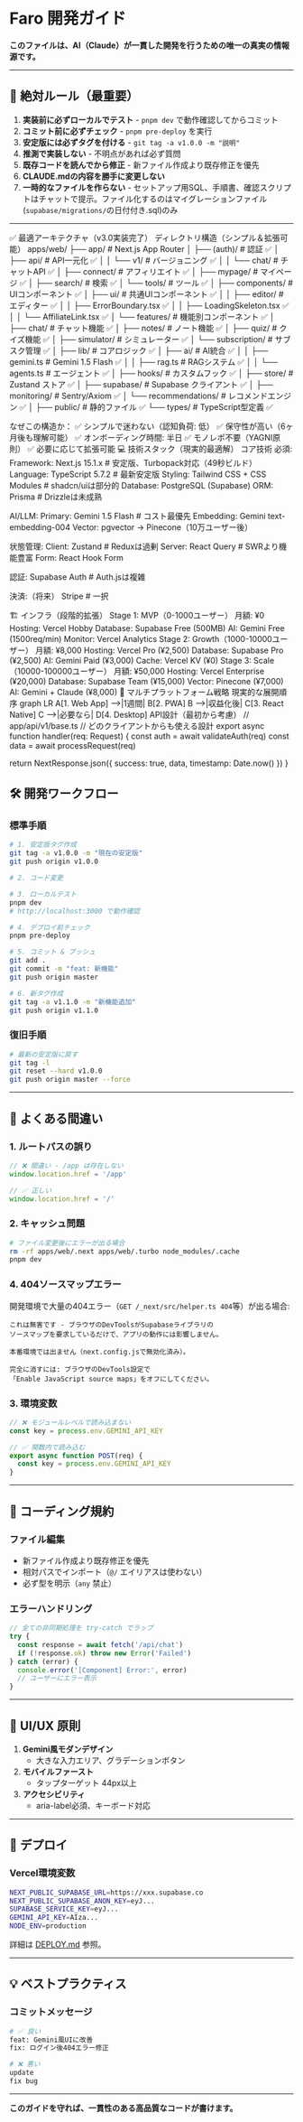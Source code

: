 # Faro 開発ガイド

**このファイルは、AI（Claude）が一貫した開発を行うための唯一の真実の情報源です。**

---

## 🎯 絶対ルール（最重要）

1. **実装前に必ずローカルでテスト** - `pnpm dev` で動作確認してからコミット
2. **コミット前に必ずチェック** - `pnpm pre-deploy` を実行
3. **安定版には必ずタグを付ける** - `git tag -a v1.0.0 -m "説明"`
4. **推測で実装しない** - 不明点があれば必ず質問
5. **既存コードを読んでから修正** - 新ファイル作成より既存修正を優先
6. **CLAUDE.mdの内容を勝手に変更しない**
7. **一時的なファイルを作らない** - セットアップ用SQL、手順書、確認スクリプトはチャットで提示。ファイル化するのはマイグレーションファイル(`supabase/migrations/`の日付付き.sql)のみ

---

✅ 最適アーキテクチャ（v3.0実装完了）
ディレクトリ構造（シンプル＆拡張可能）
apps/web/
├── app/ # Next.js App Router
│ ├── (auth)/ # 認証 ✅
│ ├── api/ # API一元化 ✅
│ │ └── v1/ # バージョニング ✅
│ │   └── chat/ # チャットAPI ✅
│ ├── connect/ # アフィリエイト ✅
│ ├── mypage/ # マイページ ✅
│ ├── search/ # 検索 ✅
│ └── tools/ # ツール ✅
│
├── components/ # UIコンポーネント ✅
│ ├── ui/ # 共通UIコンポーネント ✅
│ │ ├── editor/ # エディター ✅
│ │ ├── ErrorBoundary.tsx ✅
│ │ ├── LoadingSkeleton.tsx ✅
│ │ └── AffiliateLink.tsx ✅
│ └── features/ # 機能別コンポーネント ✅
│   ├── chat/ # チャット機能 ✅
│   ├── notes/ # ノート機能 ✅
│   ├── quiz/ # クイズ機能 ✅
│   ├── simulator/ # シミュレーター ✅
│   └── subscription/ # サブスク管理 ✅
│
├── lib/ # コアロジック ✅
│ ├── ai/ # AI統合 ✅
│ │ ├── gemini.ts # Gemini 1.5 Flash ✅
│ │ ├── rag.ts # RAGシステム ✅
│ │ └── agents.ts # エージェント ✅
│ ├── hooks/ # カスタムフック ✅
│ ├── store/ # Zustand ストア ✅
│ ├── supabase/ # Supabase クライアント ✅
│ ├── monitoring/ # Sentry/Axiom ✅
│ └── recommendations/ # レコメンドエンジン ✅
│
├── public/ # 静的ファイル ✅
└── types/ # TypeScript型定義 ✅

なぜこの構造か：
✅ シンプルで迷わない（認知負荷: 低）
✅ 保守性が高い（6ヶ月後も理解可能）
✅ オンボーディング時間: 半日
✅ モノレポ不要（YAGNI原則）
✅ 必要に応じて拡張可能
💻 技術スタック（現実的最適解）
コア技術
必須:
Framework: Next.js 15.1.x # 安定版、Turbopack対応（49秒ビルド）
Language: TypeScript 5.7.2 # 最新安定版
Styling: Tailwind CSS + CSS Modules # shadcn/uiは部分的
Database: PostgreSQL (Supabase)
ORM: Prisma # Drizzleは未成熟

AI/LLM:
Primary: Gemini 1.5 Flash # コスト最優先
Embedding: Gemini text-embedding-004
Vector: pgvector → Pinecone（10万ユーザー後）

状態管理:
Client: Zustand # Reduxは過剰
Server: React Query # SWRより機能豊富
Form: React Hook Form

認証:
Supabase Auth # Auth.jsは複雑

決済:（将来）
Stripe # 一択

🏗️ インフラ（段階的拡張）
Stage 1: MVP（0-1000ユーザー）
月額: ¥0
Hosting: Vercel Hobby
Database: Supabase Free (500MB)
AI: Gemini Free (1500req/min)
Monitor: Vercel Analytics
Stage 2: Growth（1000-10000ユーザー）
月額: ¥8,000
Hosting: Vercel Pro (¥2,500)
Database: Supabase Pro (¥2,500)
AI: Gemini Paid (¥3,000)
Cache: Vercel KV (¥0)
Stage 3: Scale（10000-100000ユーザー）
月額: ¥50,000
Hosting: Vercel Enterprise (¥20,000)
Database: Supabase Team (¥15,000)
Vector: Pinecone (¥7,000)
AI: Gemini + Claude (¥8,000)
📱 マルチプラットフォーム戦略
現実的な展開順序
graph LR
A[1. Web App] -->|1週間| B[2. PWA]
B -->|収益化後| C[3. React Native]
C -->|必要なら| D[4. Desktop]
API設計（最初から考慮）
// app/api/v1/base.ts
// どのクライアントからも使える設計
export async function handler(req: Request) {
const auth = await validateAuth(req)
const data = await processRequest(req)

return NextResponse.json({
success: true,
data,
timestamp: Date.now()
})
}

## 🛠️ 開発ワークフロー

### 標準手順

```bash
# 1. 安定版タグ作成
git tag -a v1.0.0 -m "現在の安定版"
git push origin v1.0.0

# 2. コード変更

# 3. ローカルテスト
pnpm dev
# http://localhost:3000 で動作確認

# 4. デプロイ前チェック
pnpm pre-deploy

# 5. コミット & プッシュ
git add .
git commit -m "feat: 新機能"
git push origin master

# 6. 新タグ作成
git tag -a v1.1.0 -m "新機能追加"
git push origin v1.1.0
```

### 復旧手順

```bash
# 最新の安定版に戻す
git tag -l
git reset --hard v1.0.0
git push origin master --force
```

---

## 🚫 よくある間違い

### 1. ルートパスの誤り

```typescript
// ❌ 間違い - /app は存在しない
window.location.href = '/app'

// ✅ 正しい
window.location.href = '/'
```

### 2. キャッシュ問題

```bash
# ファイル変更後にエラーが出る場合
rm -rf apps/web/.next apps/web/.turbo node_modules/.cache
pnpm dev
```

### 4. 404ソースマップエラー

開発環境で大量の404エラー（`GET /_next/src/helper.ts 404`等）が出る場合:

```
これは無害です - ブラウザのDevToolsがSupabaseライブラリの
ソースマップを要求しているだけで、アプリの動作には影響しません。

本番環境では出ません（next.config.jsで無効化済み）。

完全に消すには: ブラウザのDevTools設定で
「Enable JavaScript source maps」をオフにしてください。
```

### 3. 環境変数

```typescript
// ❌ モジュールレベルで読み込まない
const key = process.env.GEMINI_API_KEY

// ✅ 関数内で読み込む
export async function POST(req) {
  const key = process.env.GEMINI_API_KEY
}
```

---

## 📝 コーディング規約

### ファイル編集

- 新ファイル作成より既存修正を優先
- 相対パスでインポート（`@/` エイリアスは使わない）
- 必ず型を明示（`any` 禁止）

### エラーハンドリング

```typescript
// 全ての非同期処理を try-catch でラップ
try {
  const response = await fetch('/api/chat')
  if (!response.ok) throw new Error('Failed')
} catch (error) {
  console.error('[Component] Error:', error)
  // ユーザーにエラー表示
}
```

---

## 🎨 UI/UX 原則

1. **Gemini風モダンデザイン**
   - 大きな入力エリア、グラデーションボタン
2. **モバイルファースト**
   - タップターゲット 44px以上
3. **アクセシビリティ**
   - aria-label必須、キーボード対応

---

## 🚀 デプロイ

### Vercel環境変数

```bash
NEXT_PUBLIC_SUPABASE_URL=https://xxx.supabase.co
NEXT_PUBLIC_SUPABASE_ANON_KEY=eyJ...
SUPABASE_SERVICE_KEY=eyJ...
GEMINI_API_KEY=AIza...
NODE_ENV=production
```

詳細は [DEPLOY.md](./DEPLOY.md) 参照。

---

## 💡 ベストプラクティス

### コミットメッセージ

```bash
# ✅ 良い
feat: Gemini風UIに改善
fix: ログイン後404エラー修正

# ❌ 悪い
update
fix bug
```

---

**このガイドを守れば、一貫性のある高品質なコードが書けます。**
